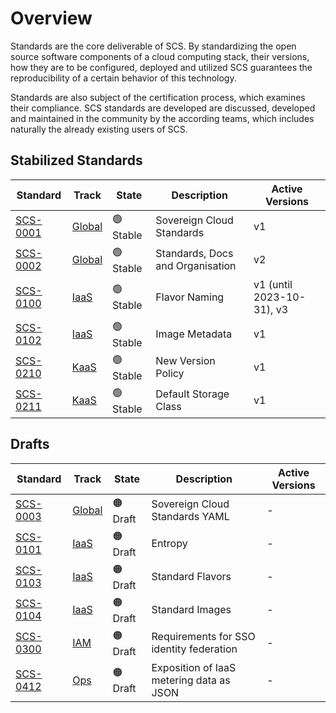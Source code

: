 # Overview

Standards are the core deliverable of SCS. By standardizing the open source software components of a cloud computing stack, their versions, how they are to be configured, deployed and utilized SCS guarantees the reproducibility of a certain behavior of this technology.

Standards are also subject of the certification process, which examines their compliance. SCS standards are developed are discussed, developed and maintained in the community by the according teams, which includes naturally the already existing users of SCS.

## Stabilized Standards

| Standard                               | Track                       | State     | Description                      | Active Versions           |
| -------------------------------------- | --------------------------- | --------- | -------------------------------- | ------------------------- |
| [SCS-0001](/standards/global/scs-0001) | [Global](/standards/global) | 🟢 Stable | Sovereign Cloud Standards        | v1                        |
| [SCS-0002](/standards/global/scs-0002) | [Global](/standards/global) | 🟢 Stable | Standards, Docs and Organisation | v2                        |
| [SCS-0100](/standards/iaas/scs-0100)   | [IaaS](/standards/iaas)     | 🟢 Stable | Flavor Naming                    | v1 (until 2023-10-31), v3 |
| [SCS-0102](/standards/iaas/scs-0102)   | [IaaS](/standards/iaas)     | 🟢 Stable | Image Metadata                   | v1                        |
| [SCS-0210](/standards/kaas/scs-0210)   | [KaaS](/standards/kaas)     | 🟢 Stable | New Version Policy               | v1                        |
| [SCS-0211](/standards/kaas/scs-0211)   | [KaaS](/standards/kaas)     | 🟢 Stable | Default Storage Class            | v1                        |

## Drafts

| Standard                               | Track                       | State    | Description                              | Active Versions |
| -------------------------------------- | --------------------------- | -------- | ---------------------------------------- | --------------- |
| [SCS-0003](/standards/global/scs-0003) | [Global](/standards/global) | 🟠 Draft | Sovereign Cloud Standards YAML           | -               |
| [SCS-0101](/standards/iaas/scs-0101)   | [IaaS](/standards/iaas)     | 🟠 Draft | Entropy                                  | -               |
| [SCS-0103](/standards/iaas/scs-0103)   | [IaaS](/standards/iaas)     | 🟠 Draft | Standard Flavors                         | -               |
| [SCS-0104](/standards/iaas/scs-0104)   | [IaaS](/standards/iaas)     | 🟠 Draft | Standard Images                          | -               |
| [SCS-0300](/standards/iam/scs-0300)    | [IAM](/standards/iam)       | 🟠 Draft | Requirements for SSO identity federation | -               |
| [SCS-0412](/standards/ops/scs-0412)    | [Ops](/standards/ops)       | 🟠 Draft | Exposition of IaaS metering data as JSON | -               |
